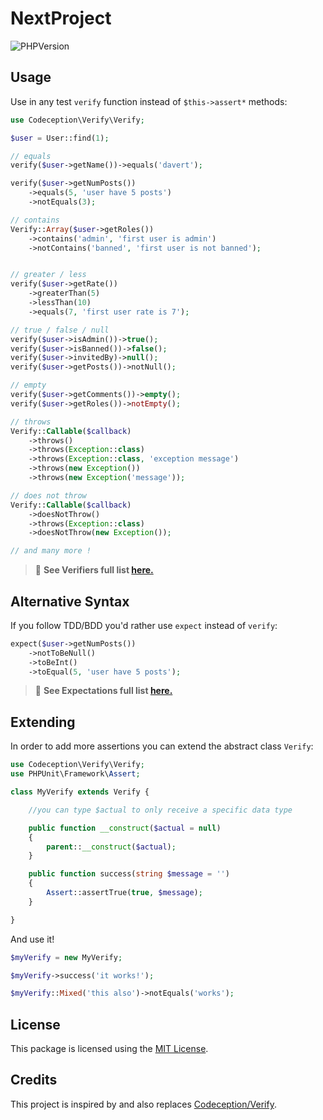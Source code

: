 # NextProject

![PHPVersion](https://img.shields.io/badge/PHP-^7.2|^8-777BB4.svg?style=flat-square)

## Usage

Use in any test `verify` function instead of `$this->assert*` methods:

```php
use Codeception\Verify\Verify;

$user = User::find(1);

// equals
verify($user->getName())->equals('davert');

verify($user->getNumPosts())
    ->equals(5, 'user have 5 posts')
    ->notEquals(3);

// contains
Verify::Array($user->getRoles())
    ->contains('admin', 'first user is admin')
    ->notContains('banned', 'first user is not banned');


// greater / less
verify($user->getRate())
    ->greaterThan(5)
    ->lessThan(10)
    ->equals(7, 'first user rate is 7');

// true / false / null
verify($user->isAdmin())->true();
verify($user->isBanned())->false();
verify($user->invitedBy)->null();
verify($user->getPosts())->notNull();

// empty
verify($user->getComments())->empty();
verify($user->getRoles())->notEmpty();

// throws
Verify::Callable($callback)
    ->throws()
    ->throws(Exception::class)
    ->throws(Exception::class, 'exception message')
    ->throws(new Exception())
    ->throws(new Exception('message'));

// does not throw
Verify::Callable($callback)
    ->doesNotThrow()
    ->throws(Exception::class)
    ->doesNotThrow(new Exception());

// and many more !
```

> 📄 **See Verifiers full list [here.](/docs/verifiers.md)**

## Alternative Syntax

If you follow TDD/BDD you'd rather use `expect` instead of `verify`:

```php
expect($user->getNumPosts())
    ->notToBeNull()
    ->toBeInt()
    ->toEqual(5, 'user have 5 posts');
```
> 📄 **See Expectations full list [here.](/docs/expectations.md)**


## Extending

In order to add more assertions you can extend the abstract class `Verify`:

```php
use Codeception\Verify\Verify;
use PHPUnit\Framework\Assert;

class MyVerify extends Verify {

    //you can type $actual to only receive a specific data type

    public function __construct($actual = null)
    {
        parent::__construct($actual);
    }

    public function success(string $message = '')
    {
        Assert::assertTrue(true, $message);
    }

}
```

And use it!

```php
$myVerify = new MyVerify;

$myVerify->success('it works!');

$myVerify::Mixed('this also')->notEquals('works');
```

## License

This package is licensed using the [MIT License](/LICENSE).

## Credits

This project is inspired by and also replaces [Codeception/Verify](https://github.com/Codeception/Verify).
